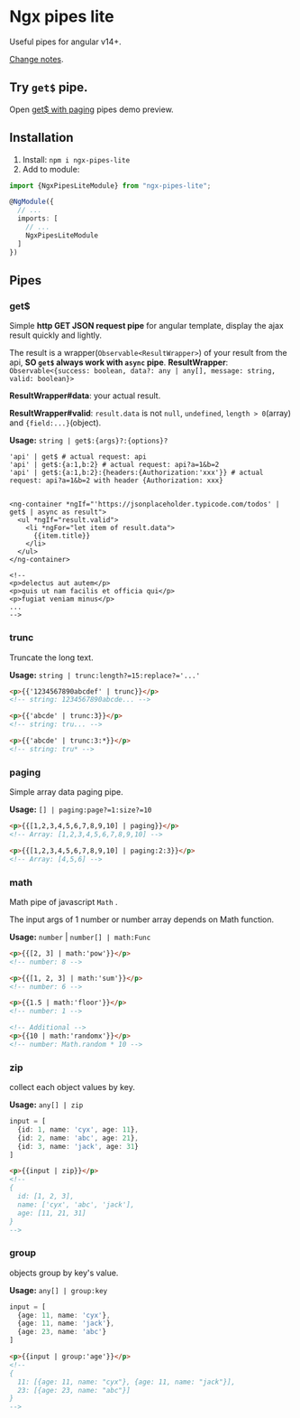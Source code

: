 # Ngx pipes lite

Useful pipes for angular v14+.

[Change notes](../../projects/ngx-pipes-lite/CHANGE_NOTES.md).

## Try `get$` pipe.

Open [get$ with paging](https://stackblitz.com/edit/stackblitz-starters-tpdzxg?file=src%2Fmain.ts) pipes demo preview.

## Installation

1. Install: `npm i ngx-pipes-lite`
2. Add to module:

```typescript
import {NgxPipesLiteModule} from "ngx-pipes-lite";

@NgModule({
  // ...
  imports: [
    // ...
    NgxPipesLiteModule
  ]
})
```

## Pipes

### get$

Simple **http GET JSON request pipe** for angular template, display the ajax result quickly and lightly.

The result is a wrapper(`Observable<ResultWrapper>`) of your result from the api, **SO `get$` always work with `async`
pipe**.
**ResultWrapper**: `Observable<{success: boolean, data?: any | any[], message: string, valid: boolean}>`

**ResultWrapper#data**: your actual result.

**ResultWrapper#valid**: `result.data` is not `null`, `undefined`, `length > 0`(array) and `{field:...}`(object).

**Usage:** `string | get$:{args}?:{options}?`

```shell
'api' | get$ # actual request: api
'api' | get$:{a:1,b:2} # actual request: api?a=1&b=2
'api' | get$:{a:1,b:2}:{headers:{Authorization:'xxx'}} # actual request: api?a=1&b=2 with header {Authorization: xxx}
```

```angular2html

<ng-container *ngIf="'https://jsonplaceholder.typicode.com/todos' | get$ | async as result">
  <ul *ngIf="result.valid">
    <li *ngFor="let item of result.data">
      {{item.title}}
    </li>
  </ul>
</ng-container>

<!-- 
<p>delectus aut autem</p>
<p>quis ut nam facilis et officia qui</p>
<p>fugiat veniam minus</p>
... 
-->
```

### trunc

Truncate the long text.

**Usage:** `string | trunc:length?=15:replace?='...'`

```html
<p>{{'1234567890abcdef' | trunc}}</p>
<!-- string: 1234567890abcde... -->

<p>{{'abcde' | trunc:3}}</p>
<!-- string: tru... -->

<p>{{'abcde' | trunc:3:*}}</p>
<!-- string: tru* -->
```

### paging

Simple array data paging pipe.

**Usage:** `[] | paging:page?=1:size?=10`

```html
<p>{{[1,2,3,4,5,6,7,8,9,10] | paging}}</p>
<!-- Array: [1,2,3,4,5,6,7,8,9,10] -->

<p>{{[1,2,3,4,5,6,7,8,9,10] | paging:2:3}}</p>
<!-- Array: [4,5,6] -->
```

### math

Math pipe of javascript `Math` .

The input args of 1 number or number array depends on Math function.

**Usage:** `number` | `number[] | math:Func`

```html
<p>{{[2, 3] | math:'pow'}}</p>
<!-- number: 8 -->

<p>{{[1, 2, 3] | math:'sum'}}</p>
<!-- number: 6 -->

<p>{{1.5 | math:'floor'}}</p>
<!-- number: 1 -->

<!-- Additional -->
<p>{{10 | math:'randomx'}}</p>
<!-- number: Math.random * 10 -->
```

### zip

collect each object values by key.

**Usage:** `any[] | zip`

```typescript
input = [
  {id: 1, name: 'cyx', age: 11},
  {id: 2, name: 'abc', age: 21},
  {id: 3, name: 'jack', age: 31}
]
```

```html
<p>{{input | zip}}</p>
<!--
{
  id: [1, 2, 3],
  name: ['cyx', 'abc', 'jack'],
  age: [11, 21, 31]
}
-->
```

### group

objects group by key's value.

**Usage:** `any[] | group:key`

```typescript
input = [
  {age: 11, name: 'cyx'},
  {age: 11, name: 'jack'},
  {age: 23, name: 'abc'}
]
```

```html
<p>{{input | group:'age'}}</p>
<!--
{
  11: [{age: 11, name: "cyx"}, {age: 11, name: "jack"}],
  23: [{age: 23, name: "abc"}]   
}
-->
```
